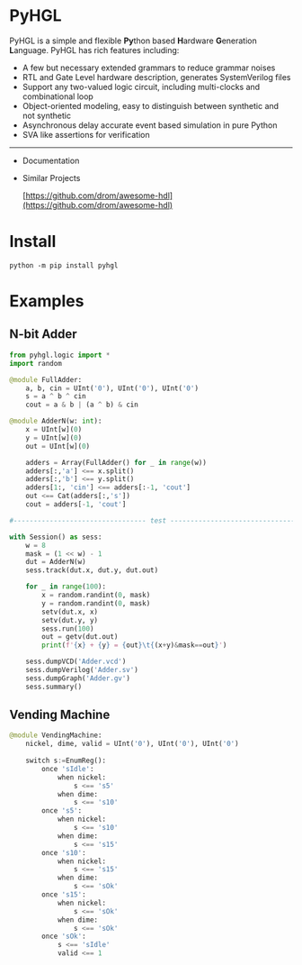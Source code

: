 
# PyHGL

PyHGL is a simple and flexible **Py**thon based **H**ardware **G**eneration **L**anguage. PyHGL has rich features including:

- A few but necessary extended grammars to reduce grammar noises
- RTL and Gate Level hardware description, generates SystemVerilog files
- Support any two-valued logic circuit, including multi-clocks and combinational loop 
- Object-oriented modeling, easy to distinguish between synthetic and not synthetic 
- Asynchronous delay accurate event based simulation in pure Python 
- SVA like assertions for verification

--- 

- Documentation 
- Similar Projects 
  
  [https://github.com/drom/awesome-hdl](https://github.com/drom/awesome-hdl)


# Install

```
python -m pip install pyhgl
``` 

# Examples 

## N-bit Adder 

```py
from pyhgl.logic import *
import random

@module FullAdder:
    a, b, cin = UInt('0'), UInt('0'), UInt('0')
    s = a ^ b ^ cin 
    cout = a & b | (a ^ b) & cin 

@module AdderN(w: int):
    x = UInt[w](0)
    y = UInt[w](0)
    out = UInt[w](0)

    adders = Array(FullAdder() for _ in range(w))
    adders[:,'a'] <== x.split()
    adders[:,'b'] <== y.split()
    adders[1:, 'cin'] <== adders[:-1, 'cout']
    out <== Cat(adders[:,'s']) 
    cout = adders[-1, 'cout']

#--------------------------------- test ----------------------------------

with Session() as sess:
    w = 8
    mask = (1 << w) - 1 
    dut = AdderN(w)
    sess.track(dut.x, dut.y, dut.out)

    for _ in range(100):
        x = random.randint(0, mask)
        y = random.randint(0, mask)
        setv(dut.x, x) 
        setv(dut.y, y) 
        sess.run(100) 
        out = getv(dut.out)
        print(f'{x} + {y} = {out}\t{(x+y)&mask==out}') 

    sess.dumpVCD('Adder.vcd')
    sess.dumpVerilog('Adder.sv')
    sess.dumpGraph('Adder.gv')
    sess.summary()
``` 

## Vending Machine 


```py 
@module VendingMachine:
    nickel, dime, valid = UInt('0'), UInt('0'), UInt('0') 
 
    switch s:=EnumReg():
        once 'sIdle':
            when nickel: 
                s <== 's5'
            when dime:
                s <== 's10' 
        once 's5':
            when nickel:
                s <== 's10'
            when dime: 
                s <== 's15'
        once 's10':
            when nickel: 
                s <== 's15'
            when dime: 
                s <== 'sOk' 
        once 's15': 
            when nickel: 
                s <== 'sOk'
            when dime: 
                s <== 'sOk'
        once 'sOk':
            s <== 'sIdle'
            valid <== 1
```

